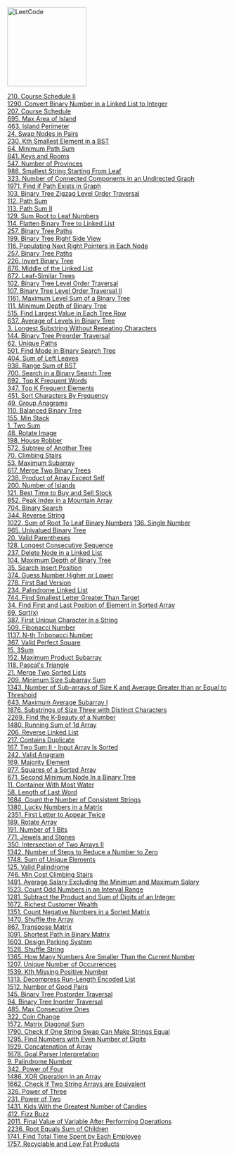 [<img src="https://assets.leetcode.com/static_assets/public/webpack_bundles/images/logo-dark.e99485d9b.svg" alt="LeetCode" width="180"/>](https://leetcode.com/)

[210. Course Schedule II](first-100/210) \
[1290. Convert Binary Number in a Linked List to Integer](first-100/1290) \
[207. Course Schedule](first-100/207) \
[695. Max Area of Island](first-100/695) \
[463. Island Perimeter](first-100/463/main.py) \
[24. Swap Nodes in Pairs](first-100/24) \
[230. Kth Smallest Element in a BST](first-100/230) \
[64. Minimum Path Sum](first-100/64) \
[841. Keys and Rooms](first-100/841) \
[547. Number of Provinces](first-100/547/main.py) \
[988. Smallest String Starting From Leaf](first-100/988) \
[323. Number of Connected Components in an Undirected Graph](first-100/323) \
[1971. Find if Path Exists in Graph](first-100/1971) \
[103. Binary Tree Zigzag Level Order Traversal](first-100/103) \
[112. Path Sum](first-100/112) \
[113. Path Sum II](first-100/113) \
[129. Sum Root to Leaf Numbers](first-100/129) \
[114. Flatten Binary Tree to Linked List](first-100/114) \
[257. Binary Tree Paths](first-100/257) \
[199. Binary Tree Right Side View](first-100/199) \
[116. Populating Next Right Pointers in Each Node](first-100/116) \
[257. Binary Tree Paths](first-100/257/main.py) \
[226. Invert Binary Tree](first-100/226) \
[876. Middle of the Linked List](first-100/876) \
[872. Leaf-Similar Trees](first-100/872) \
[102. Binary Tree Level Order Traversal](first-100/102) \
[107. Binary Tree Level Order Traversal II](first-100/107) \
[1161. Maximum Level Sum of a Binary Tree](first-100/1161) \
[111. Minimum Depth of Binary Tree](first-100/111) \
[515. Find Largest Value in Each Tree Row](first-100/515) \
[637. Average of Levels in Binary Tree](first-100/637/main.py) \
[3. Longest Substring Without Repeating Characters](first-100/3) \
[144. Binary Tree Preorder Traversal](first-100/144) \
[62. Unique Paths](first-100/62) \
[501. Find Mode in Binary Search Tree](first-100/501) \
[404. Sum of Left Leaves](first-100/404) \
[938. Range Sum of BST](first-100/938) \
[700. Search in a Binary Search Tree](first-100/700) \
[692. Top K Frequent Words](first-100/692) \
[347. Top K Frequent Elements](first-100/347) \
[451. Sort Characters By Frequency](first-100/451) \
[49. Group Anagrams](first-100/49) \
[110. Balanced Binary Tree](first-100/110) \
[155. Min Stack](first-100/155) \
[1. Two Sum](first-100/1) \
[48. Rotate Image](first-100/48) \
[198. House Robber](first-100/198) \
[572. Subtree of Another Tree](first-100/572) \
[70. Climbing Stairs](first-100/70) \
[53. Maximum Subarray](first-100/53) \
[617. Merge Two Binary Trees](first-100/617) \
[238. Product of Array Except Self](first-100/238) \
[200. Number of Islands](first-100/200) \
[121. Best Time to Buy and Sell Stock](first-100/121) \
[852. Peak Index in a Mountain Array](first-100/852)  \
[704. Binary Search](first-100/704/main.py) \
[344. Reverse String](first-100/344) \
[1022. Sum of Root To Leaf Binary Numbers](first-100/1022)
[136. Single Number](first-100/136) \
[965. Univalued Binary Tree](first-100/965) \
[20. Valid Parentheses](first-100/20) \
[128. Longest Consecutive Sequence](first-100/128) \
[237. Delete Node in a Linked List](first-100/237) \
[104. Maximum Depth of Binary Tree](first-100/104) \
[35. Search Insert Position](first-100/35) \
[374. Guess Number Higher or Lower](first-100/374/main.py) \
[278. First Bad Version](first-100/278) \
[234. Palindrome Linked List](first-100/234) \
[744. Find Smallest Letter Greater Than Target](first-100/744) \
[34. Find First and Last Position of Element in Sorted Array](first-100/34) \
[69. Sqrt(x)](first-100/69) \
[387. First Unique Character in a String](first-100/387) \
[509. Fibonacci Number](first-100/509) \
[1137. N-th Tribonacci Number](first-100/1137) \
[367. Valid Perfect Square](first-100/367) \
[15. 3Sum](first-100/15) \
[152. Maximum Product Subarray](first-100/152) \
[118. Pascal's Triangle](first-100/118) \
[21. Merge Two Sorted Lists](first-100/21) \
[209. Minimum Size Subarray Sum](first-100/209) \
[1343. Number of Sub-arrays of Size K and Average Greater than or Equal to Threshold](first-100/1343/1343) \
[643. Maximum Average Subarray I](first-100/643) \
[1876. Substrings of Size Three with Distinct Characters](first-100/1876) \
[2269. Find the K-Beauty of a Number](first-100/2269/main.py) \
[1480. Running Sum of 1d Array](first-100/1480) \
[206. Reverse Linked List](first-100/206) \
[217. Contains Duplicate](first-100/217) \
[167. Two Sum II - Input Array Is Sorted](first-100/167) \
[242. Valid Anagram](first-100/242) \
[169. Majority Element](first-100/169) \
[977. Squares of a Sorted Array](first-100/977) \
[671. Second Minimum Node In a Binary Tree](first-100/671) \
[11. Container With Most Water](first-100/11) \
[58. Length of Last Word](first-100/58) \
[1684. Count the Number of Consistent Strings](first-100/1684) \
[1380. Lucky Numbers in a Matrix](first-100/1380) \
[2351. First Letter to Appear Twice](first-100/2351) \
[189. Rotate Array](first-100/189) \
[191. Number of 1 Bits](first-100/191) \
[771. Jewels and Stones](first-100/771) \
[350. Intersection of Two Arrays II](first-100/350) \
[1342. Number of Steps to Reduce a Number to Zero](first-100/1342/main.py) \
[1748. Sum of Unique Elements](first-100/1748) \
[125. Valid Palindrome](first-100/125) \
[746. Min Cost Climbing Stairs](first-100/746) \
[1491. Average Salary Excluding the Minimum and Maximum Salary](first-100/1491/main.py) \
[1523. Count Odd Numbers in an Interval Range](first-100/1523) \
[1281. Subtract the Product and Sum of Digits of an Integer](first-100/1281/main.py) \
[1672. Richest Customer Wealth](first-100/1672) \
[1351. Count Negative Numbers in a Sorted Matrix](first-100/1351/main.py) \
[1470. Shuffle the Array](first-100/1470) \
[867. Transpose Matrix](first-100/867) \
[1091. Shortest Path in Binary Matrix](first-100/1091) \
[1603. Design Parking System](first-100/1603) \
[1528. Shuffle String](first-100/1528) \
[1365. How Many Numbers Are Smaller Than the Current Number](first-100/1365) \
[1207. Unique Number of Occurrences](first-100/1207) \
[1539. Kth Missing Positive Number](first-100/1539) \
[1313. Decompress Run-Length Encoded List](first-100/1313) \
[1512. Number of Good Pairs](first-100/1512) \
[145. Binary Tree Postorder Traversal](first-100/145) \
[94. Binary Tree Inorder Traversal](first-100/94) \
[485. Max Consecutive Ones](first-100/485) \
[322. Coin Change](first-100/322) \
[1572. Matrix Diagonal Sum](first-100/1572) \
[1790. Check if One String Swap Can Make Strings Equal](first-100/1790) \
[1295. Find Numbers with Even Number of Digits](first-100/1295) \
[1929. Concatenation of Array](first-100/1929) \
[1678. Goal Parser Interpretation](first-100/1678) \
[9. Palindrome Number](first-100/9) \
[342. Power of Four](first-100/342) \
[1486. XOR Operation in an Array](first-100/1486) \
[1662. Check If Two String Arrays are Equivalent](first-100/1662) \
[326. Power of Three](first-100/326) \
[231. Power of Two](first-100/231) \
[1431. Kids With the Greatest Number of Candies](first-100/1431) \
[412. Fizz Buzz](first-100/412/main.py) \
[2011. Final Value of Variable After Performing Operations](first-100/2011) \
[2236. Root Equals Sum of Children](first-100/2236) \
[1741. Find Total Time Spent by Each Employee](first-100/1741) \
[1757. Recyclable and Low Fat Products](first-100/1757)